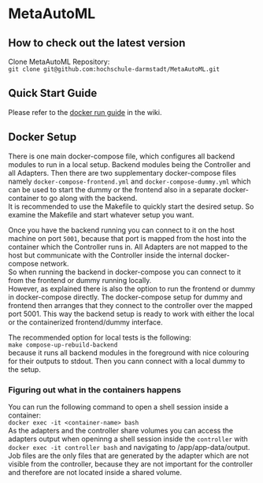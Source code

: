 # MetaAutoML

## How to check out the latest version

Clone MetaAutoML Repository:  
`git clone git@github.com:hochschule-darmstadt/MetaAutoML.git`

## Quick Start Guide

Please refer to the [docker run guide]([https://github.com/hochschule-darmstadt/MetaAutoML/wiki/III-Docker-run-guide](https://github.com/hochschule-darmstadt/MetaAutoML/wiki/1.-Docker-run-guide)) in the wiki.

## Docker Setup

There is one main docker-compose file, which configures all backend modules to run in a local setup. Backend modules
being the Controller and all Adapters. Then there are two supplementary docker-compose files
namely `docker-compose-frontend.yml` and `docker-compose-dummy.yml` which can be used to start the dummy or the frontend
also in a separate docker-container to go along with the backend.  
It is recommended to use the Makefile to quickly start the desired setup. So examine the Makefile and start whatever
setup you want.

Once you have the backend running you can connect to it on the host machine on port `5001`, because that port is mapped
from the host into the container which the Controller runs in. All Adapters are not mapped to the host but communicate
with the Controller inside the internal docker-compose network.  
So when running the backend in docker-compose you can connect to it from the frontend or dummy running locally.  
However, as explained there is also the option to run the frontend or dummy in docker-compose directly. The
docker-compose setup for dummy and frontend then arranges that they connect to the controller over the mapped port 5001.
This way the backend setup is ready to work with either the local or the containerized frontend/dummy interface.

The recommended option for local tests is the following:  
`make compose-up-rebuild-backend`  
because it runs all backend modules in the foreground with nice colouring for their outputs to stdout. Then you cann
connect with a local dummy to the setup.

### Figuring out what in the containers happens

You can run the following command to open a shell session inside a container:  
`docker exec -it <container-name> bash`  
As the adapters and the controller share volumes you can access the adapters output when openinng a shell session inside the `controller` with `docker exec -it controller bash` and navigating to /app/app-data/output.  
Job files are the only files that are generated by the adapter which are not visible from the controller, because they are not important for the controller and therefore are not located inside a shared volume.
